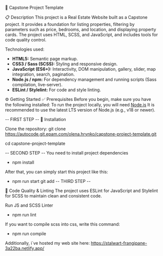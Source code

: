 🏡 Capstone Project Template

📋 Description
This project is a Real Estate Website built as a Capstone project. It provides a foundation for listing properties, filtering by parameters such as price, bedrooms, and location, and displaying property cards. The project uses HTML, SCSS, and JavaScript, and includes tools for code quality control.

Technologies used:

- **HTML5:** Semantic page markup.
- **CSS3 / Sass (SCSS):** Styling and responsive design.
- **JavaScript (ES6+):** Interactivity, DOM manipulation, gallery, slider, map integration, search, pagination.
- **Node.js / npm:** For dependency management and running scripts (Sass compilation, live-server).
- **ESLint / Stylelint:** For code and style linting.

⚙️ Getting Started
✅ Prerequisites
Before you begin, make sure you have the following installed:
To run the project locally, you will need [Node.js](https://nodejs.org/)
It is recommended to use the latest LTS version of Node.js (e.g., v18 or newer).

-- FIRST STEP --
🚀 Installation

Clone the repository:
git clone https://autocode.git.epam.com/olena.hrynko/capstone-project-template.git

cd capstone-project-template

-- SECOND STEP --
You need to install project dependencies

- npm install

After that, you can simply start this project like this:

- npm run start
  git add
  -- THIRD STEP --

🧹 Code Quality & Linting
The project uses ESLint for JavaScript and Stylelint for SCSS to maintain clean and consistent code.

Run JS and SCSS Linter

- npm run lint

If you want to compile scss into css, write this command:

- npm run compile

Additionally, i`ve hosted my web site here:
https://stalwart-frangipane-3a22ba.netlify.app/

